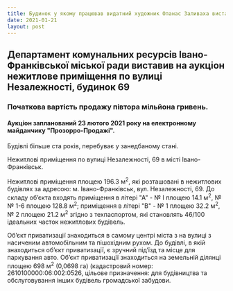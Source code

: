```yaml
---
title: Будинок у якому працював видатний художник Опанас Заливаха виставлено на аукціон
date: 2021-01-21
layout: post
---
```


## Департамент комунальних ресурсів Івано-Франківської міської ради виставив на аукціон нежитлове приміщення по вулиці Незалежності, будинок 69

### Початкова вартість продажу півтора мільйона гривень.

#### Аукціон запланований 23 лютого 2021 року на електронному майданчику "Прозорро-Продажі".

Будівлі більше ста років, перебуває у занедбаному стані.

Нежитлові приміщення по вулиці Незалежності, 69 в місті Івано-Франківськ.

Нежитлові приміщення площею 196.3 м<sup>2</sup>, які розташовані в нежитлових будівлях за адресою: м. Івано-Франківськ, вул. Незалежності, 69. До складу об’єкта входять приміщення в літері "А" - № І площею 14.1 м<sup>2</sup>, №№ 1-6 площею 128.8 м<sup>2</sup>; приміщення в літері "В" - № 1 площею 32.2 м<sup>2</sup>, № 2 площею 21.2 м<sup>2</sup> згідно з техпаспортом, які становлять 46/100 ідеальних часток нежитлових будівель.

Об’єкт приватизації знаходиться в самому центрі міста з на вулиці з насиченим автомобільним та пішохідним рухом. До будівлі, в якій знаходиться об’єкт приватизації, є зручний під’їзд та місце для паркування авто. Об’єкт приватизації знаходиться на земельній ділянці площею 698 м<sup>2</sup> (0,0698 га)  (кадастровий номер: 2610100000:06:002:0526, цільове призначення: для будівництва та обслуговування інших будівель громадської забудови.
